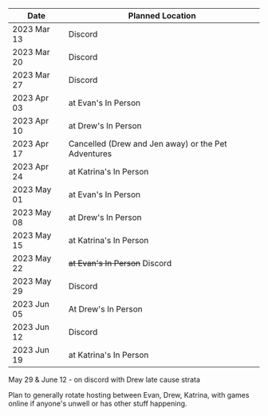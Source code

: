 | Date       | Planned Location |
| -          | - |
|2023 Mar 13 | Discord |
|2023 Mar 20 | Discord |
|2023 Mar 27 | Discord |
|2023 Apr 03 | at Evan's In Person|
|2023 Apr 10 | at Drew's In Person|
|2023 Apr 17 | Cancelled (Drew and Jen away) or the Pet Adventures|
|2023 Apr 24 | at Katrina's In Person|
|2023 May 01 | at Evan's In Person|
|2023 May 08 | at Drew's In Person|
|2023 May 15 | at Katrina's In Person|
|2023 May 22 | ~~at Evan's In Person~~ Discord|
|2023 May 29 | Discord |
|2023 Jun 05 | At Drew's In Person |
|2023 Jun 12 | Discord |
|2023 Jun 19 | at Katrina's In Person |

May 29 & June 12 - on discord with Drew late cause strata

Plan to generally rotate hosting between Evan, Drew, Katrina, with games online if anyone's unwell or has other stuff happening.
